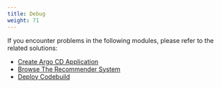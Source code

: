 ```yaml
---
title: Debug
weight: 71
---
```


If you encounter problems in the following modules, please refer to the related solutions:

- [Create Argo CD Application](./deploy-argocd-application-issues)
- [Browse The Recommender System](./demo-web-issues)
- [Deploy Codebuild](./codebuild-issues)